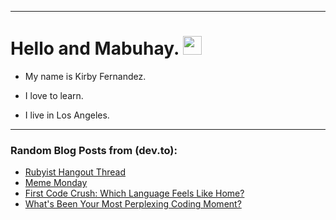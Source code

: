 
<img src="https://komarev.com/ghpvc/?username=kirbygit&style=flat-square&color=blue" alt=""/>

---
<h1>
  Hello and Mabuhay.
  <img src="https://media.giphy.com/media/hvRJCLFzcasrR4ia7z/giphy.gif" width="30px"/>
</h1>

- My name is Kirby Fernandez.

- I love to learn.

- I live in Los Angeles.

---

### Random Blog Posts from (dev.to):
<!-- BLOG-POST-LIST:START -->
- [Rubyist Hangout Thread](https://dev.to/ben/rubyist-hangout-thread-3noa)
- [Meme Monday](https://dev.to/ben/meme-monday-4d8o)
- [First Code Crush: Which Language Feels Like Home?](https://dev.to/codenewbieteam/first-code-crush-which-language-feels-like-home-577f)
- [What&#39;s Been Your Most Perplexing Coding Moment?](https://dev.to/codenewbieteam/whats-been-your-most-perplexing-coding-moment-29f1)
<!-- BLOG-POST-LIST:END -->
